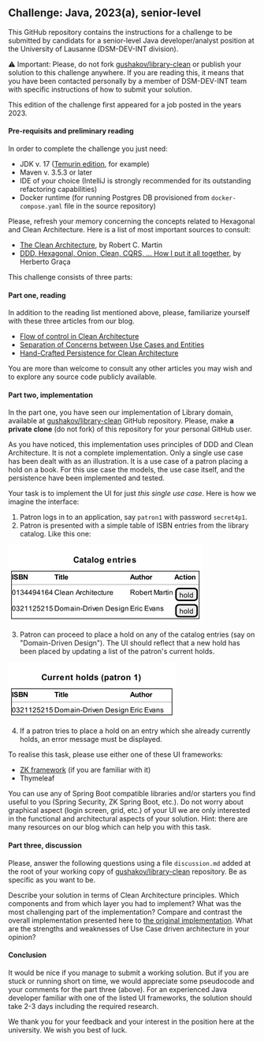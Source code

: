 Challenge: Java, 2023(a), senior-level
---

This GitHub repository contains the instructions for a challenge to be submitted by candidats for a senior-level Java
developer/analyst position at the University of Lausanne (DSM-DEV-INT division).

:warning: Important: Please, do not fork [gushakov/library-clean](https://github.com/gushakov/library-clean) or publish 
your solution to this challenge anywhere. If you are reading this, it means that you have been contacted personally by 
a member of DSM-DEV-INT team with specific instructions of how to submit your solution.

This edition of the challenge first appeared for a job posted in the years 2023.

#### Pre-requisits and preliminary reading

In order to complete the challenge you just need:
- JDK v. 17 ([Temurin edition](https://adoptium.net/temurin/releases/), for example)
- Maven v. 3.5.3 or later
- IDE of your choice (IntelliJ is strongly recommended for its outstanding refactoring capabilities)
- Docker runtime (for running Postgres DB provisioned from `docker-compose.yaml` file in the source repository)

Please, refresh your memory concerning the concepts related to Hexagonal and Clean Architecture. Here is a list of most
important sources to consult:
- [The Clean Architecture](https://blog.cleancoder.com/uncle-bob/2012/08/13/the-clean-architecture.html), by Robert C. Martin
- [DDD, Hexagonal, Onion, Clean, CQRS, … How I put it all together](https://herbertograca.com/2017/11/16/explicit-architecture-01-ddd-hexagonal-onion-clean-cqrs-how-i-put-it-all-together/), by Herberto Graça

This challenge consists of three parts:

#### Part one, reading

In addition to the reading list mentioned above, please, familiarize yourself with these three articles from our blog.

- [Flow of control in Clean Architecture](https://medium.com/unil-ci-software-engineering/flow-of-control-in-clean-architecture-23662dfd24f7)
- [Separation of Concerns between Use Cases and Entities](https://medium.com/unil-ci-software-engineering/separation-of-concern-between-use-cases-and-entities-e3a86cdee49e)
- [Hand-Crafted Persistence for Clean Architecture](https://medium.com/unil-ci-software-engineering/hand-crafted-persistence-for-clean-architecture-3fe46cbef531)

You are more than welcome to consult any other articles you may wish and to explore any source code publicly available.

#### Part two, implementation

In the part one, you have seen our implementation of Library domain, available at 
[gushakov/library-clean](https://github.com/gushakov/library-clean) GitHub repository. Please, make **a private clone**
(do not fork) of this repository for your personal GitHub user.

As you have noticed, this implementation uses principles of DDD and Clean Architecture. It is not a complete 
implementation. Only a single use case has been dealt with as an illustration. It is a use case of a patron placing a
hold on a book. For this use case the models, the use case itself, and the persistence have been implemented and tested.

Your task is to implement the UI for just _this single use case_. Here is how we imagine the interface:

1. Patron logs in to an application, say `patron1` with password `secret4p1`.
2. Patron is presented with a simple table of ISBN entries from the library catalog. Like this one:

![catalog-entries](./docs/catalog-entries.png)

3. Patron can proceed to place a hold on any of the catalog entries (say on "Domain-Driven Design"). The UI should
reflect that a new hold has been placed by updating a list of the patron's current holds.

![current-holds](./docs/current-holds.png)

4. If a patron tries to place a hold on an entry which she already currently holds, an error message must be displayed.

To realise this task, please use either one of these UI frameworks:

- [ZK framework](https://www.zkoss.org/) (if you are familiar with it)
- Thymeleaf

You can use any of Spring Boot compatible libraries and/or starters you find useful to you (Spring Security,
ZK Spring Boot, etc.). 
Do not worry about graphical aspect (login screen, grid, etc.) of your UI we are only interested in the functional and 
architectural aspects of your solution. Hint: there are many resources on our blog which can help you with this task.

#### Part three, discussion

Please, answer the following questions using a file `discussion.md` added at the root of your working copy of 
[gushakov/library-clean](https://github.com/gushakov/library-clean) repository. Be as specific as you want to be.

Describe your solution in terms of Clean Architecture principles. Which components and from which layer you had to 
implement? What was the most challenging part of the implementation? Compare and contrast the overall implementation
presented here to [the original implementation](https://github.com/ddd-by-examples/library). What are the strengths 
and weaknesses of Use Case driven architecture in your opinion?

#### Conclusion

It would be nice if you manage to submit a working solution. But if you are stuck or running short on time, we would
appreciate some pseudocode and your comments for the part three (above). For an experienced Java developer familiar with
one of the listed UI frameworks, the solution should take 2-3 days including the required research.

We thank you for your feedback and your interest in the position here at the university. We wish you best of luck.

